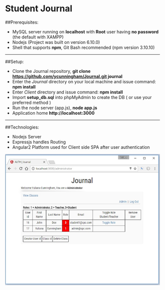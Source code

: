 # Student Journal

##Prerequisites:
* MySQL server running on **localhost** with **Root** user having **no password** (the default with XAMPP)
* Nodejs (Project was built on version 6.10.0)
* Shell  that supports **npm**, Git Bash recommended (npm version 3.10.10)

---
##Setup:
* Clone the Journal repository, **git clone https://github.com/ycunningham/Journal.git journal**
* Enter the *Journal* directory on your local machine and issue command:
  **npm install**
* Enter *Client* directory and issue command:
  **npm install**
* Import **setup_db.sql** into phpMyAdmin to create the DB ( or use your preferred method )
* Run the node server (app.js), **node app.js**
* Application home **http://localhost:3000**

---
##Technologies:
* Nodejs Server
* Expressjs handles Routing
* Angular2 Platform used for Client side SPA after user authentication 

![Alt text](https://raw.githubusercontent.com/ycunningham/Journal/master/shots/Toggle_Student.jpg?raw=true "Default role is Student then toggled to teacher")
